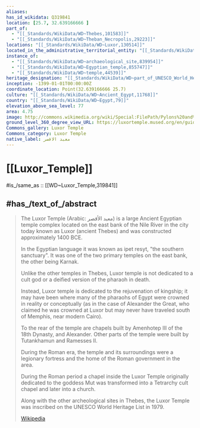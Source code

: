 ```yaml
---
aliases:
has_id_wikidata: Q319841
location: [25.7, 32.639166666 ]
part_of:
  - "[[_Standards/WikiData/WD~Thebes,101583]]"
  - "[[_Standards/WikiData/WD~Theban_Necropolis,29223]]"
locations: "[[_Standards/WikiData/WD~Luxor,130514]]"
located_in_the_administrative_territorial_entity: "[[_Standards/WikiData/WD~Luxor,130514]]"
instance_of:
  - "[[_Standards/WikiData/WD~archaeological_site,839954]]"
  - "[[_Standards/WikiData/WD~Egyptian_temple,855747]]"
  - "[[_Standards/WikiData/WD~temple,44539]]"
heritage_designation: "[[_Standards/WikiData/WD~part_of_UNESCO_World_Heritage_Site,43113623]]"
inception: -1399-01-01T00:00:00Z
coordinate_location: Point(32.639166666 25.7)
culture: "[[_Standards/WikiData/WD~Ancient_Egypt,11768]]"
country: "[[_Standards/WikiData/WD~Egypt,79]]"
elevation_above_sea_level: 77
area: 4.75
image: http://commons.wikimedia.org/wiki/Special:FilePath/Pylons%20and%20obelisk%20Luxor%20temple.JPG
ground_level_360_degree_view_URL: https://luxortemple.mused.org/en/guided/178/luxor-temple
Commons_gallery: Luxor Temple
Commons_category: Luxor Temple
native_label: معبد الاقصر
---
```


# [[Luxor_Temple]] 

#is_/same_as :: [[WD~Luxor_Temple,319841]] 

## #has_/text_of_/abstract 

> The Luxor Temple (Arabic: معبد الأقصر) is a large Ancient Egyptian temple complex 
> located on the east bank of the Nile River in the city today known as Luxor (ancient Thebes) 
> and was constructed approximately 1400 BCE. 
> 
> In the Egyptian language it was known as ipet resyt, "the southern sanctuary". 
> It was one of the two primary temples on the east bank, the other being Karnak. 
> 
> Unlike the other temples in Thebes, Luxor temple is not dedicated to a cult god 
> or a deified version of the pharaoh in death.  
> 
> Instead, Luxor temple is dedicated to the rejuvenation of kingship; 
> it may have been where many of the pharaohs of Egypt were crowned in reality or conceptually 
> (as in the case of Alexander the Great, who claimed he was crowned at Luxor 
> but may never have traveled south of Memphis, near modern Cairo).
>
> To the rear of the temple are chapels built by Amenhotep III of the 18th Dynasty, and Alexander. 
> Other parts of the temple were built by Tutankhamun and Ramesses II. 
> 
> During the Roman era, the temple and its surroundings were a legionary fortress 
> and the home of the Roman government in the area. 
> 
> During the Roman period a chapel inside the Luxor Temple originally dedicated to the goddess Mut 
> was transformed into a Tetrarchy cult chapel and later into a church.
>
> Along with the other archeological sites in Thebes, 
> the Luxor Temple was inscribed on the UNESCO World Heritage List in 1979.
>
> [Wikipedia](https://en.wikipedia.org/wiki/Luxor%20Temple) 

